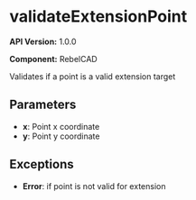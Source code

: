 # validateExtensionPoint

**API Version:** 1.0.0

**Component:** RebelCAD

Validates if a point is a valid extension target

## Parameters

- **x**: Point x coordinate
- **y**: Point y coordinate

## Exceptions

- **Error**: if point is not valid for extension

